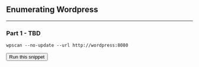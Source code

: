 ## Enumerating Wordpress

---

### Part 1 - TBD

```
wpscan --no-update --url http://wordpress:8080
```
<button type="button" class="btn btn-primary btn-sm" onclick="runSnippetInTab('kali', this)">Run this snippet</button>